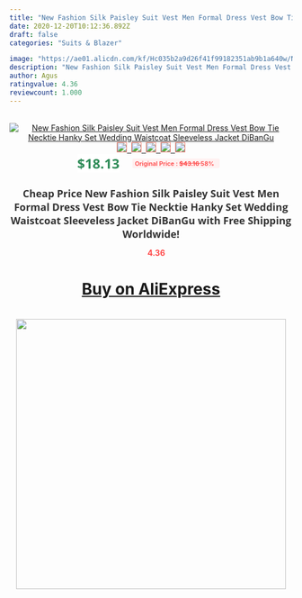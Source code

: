 ```yaml
---
title: "New Fashion Silk Paisley Suit Vest Men Formal Dress Vest Bow Tie Necktie Hanky Set Wedding Waistcoat Sleeveless Jacket DiBanGu"
date: 2020-12-20T10:12:36.892Z
draft: false
categories: "Suits & Blazer"

image: "https://ae01.alicdn.com/kf/Hc035b2a9d26f41f99182351ab9b1a640w/New-Fashion-Silk-Paisley-Suit-Vest-Men-Formal-Dress-Vest-Bow-Tie-Necktie-Hanky-Set-Wedding.jpg"
description: "New Fashion Silk Paisley Suit Vest Men Formal Dress Vest Bow Tie Necktie Hanky Set Wedding Waistcoat Sleeveless Jacket DiBanGu"
author: Agus
ratingvalue: 4.36
reviewcount: 1.000
---
```

<br>
<div style="text-align: center;">
<a href="https://s.click.aliexpress.com/e/_AZMrFR" target="_blank" rel="nofollow noopener noreferrer"><img alt="New Fashion Silk Paisley Suit Vest Men Formal Dress Vest Bow Tie Necktie Hanky Set Wedding Waistcoat Sleeveless Jacket DiBanGu" class="magnifier-image" src="https://ae01.alicdn.com/kf/Hc035b2a9d26f41f99182351ab9b1a640w/New-Fashion-Silk-Paisley-Suit-Vest-Men-Formal-Dress-Vest-Bow-Tie-Necktie-Hanky-Set-Wedding.jpg_640x640.jpg">
<br>
<img style="border:1px solid salmon" src="https://ae01.alicdn.com/kf/Hc035b2a9d26f41f99182351ab9b1a640w/New-Fashion-Silk-Paisley-Suit-Vest-Men-Formal-Dress-Vest-Bow-Tie-Necktie-Hanky-Set-Wedding.jpg_120x120.jpg">&nbsp;&nbsp;<img style="border:1px solid salmon" src="https://ae01.alicdn.com/kf/H2e6b72ce259e4d1bac7bebec7cd04133D/New-Fashion-Silk-Paisley-Suit-Vest-Men-Formal-Dress-Vest-Bow-Tie-Necktie-Hanky-Set-Wedding.jpg_120x120.jpg">&nbsp;&nbsp;<img style="border:1px solid salmon" src="https://ae01.alicdn.com/kf/H3565921e2ac448d4916559883968eb7d7/New-Fashion-Silk-Paisley-Suit-Vest-Men-Formal-Dress-Vest-Bow-Tie-Necktie-Hanky-Set-Wedding.jpg_120x120.jpg">&nbsp;&nbsp;<img style="border:1px solid salmon" src="https://ae01.alicdn.com/kf/Ha1ba1ba2128b4b6eaf89a2687d48c411W/New-Fashion-Silk-Paisley-Suit-Vest-Men-Formal-Dress-Vest-Bow-Tie-Necktie-Hanky-Set-Wedding.jpg_120x120.jpg">&nbsp;&nbsp;<img style="border:1px solid salmon" src="https://ae01.alicdn.com/kf/Haa7026192d604d3dacd280a0bbc315a5a/New-Fashion-Silk-Paisley-Suit-Vest-Men-Formal-Dress-Vest-Bow-Tie-Necktie-Hanky-Set-Wedding.jpg_120x120.jpg"></a></div><br0>
<div style="text-align: center;"><span style="background-color: white; border: 0px; box-sizing: border-box; color: seagreen; display: inline-block; font-family: &quot;open sans&quot; , &quot;arial&quot; , &quot;helvetica&quot; , sans-serif , &quot;heiti&quot;; font-size: 24px; font-stretch: inherit; font-weight: 700; line-height: inherit; margin: 0px 10px 0px 0px; padding: 0px; vertical-align: middle;">$18.13 </span>
<span style="background: rgb(255 , 241 , 241); border-radius: 3px; border: 0px; box-sizing: border-box; color: #ff4747; display: inline-block; font-family: inherit; font-size: 12px; font-stretch: inherit; font-style: inherit; font-variant: inherit; font-weight: 600; line-height: inherit; margin: 0px; padding: 2px 5px; transform: scale(0.9); vertical-align: middle;">Original Price : <b style="text-decoration: line-through;">$43.16 </b> 58%&nbsp;&nbsp;</span></div>
<h1 style="color: #333333; display: inline-block; font-family: &quot;open sans&quot; , &quot;arial&quot; , &quot;helvetica&quot; , sans-serif , &quot;heiti&quot;; font-size: 18px; font-stretch: inherit; font-weight: 700; text-align: center;">Cheap Price New Fashion Silk Paisley Suit Vest Men Formal Dress Vest Bow Tie Necktie Hanky Set Wedding Waistcoat Sleeveless Jacket DiBanGu with Free Shipping Worldwide!</h1>
<div style="color: #ff4747; text-align: center;">
<img src="https://4.bp.blogspot.com/-M0ZcTcb-5uY/XleCXlxnR4I/AAAAAAAAAEc/OrjgMkXV1oMQFaCRZj5HQwOCBcu3w1FegCPcBGAYYCw/s1600/star.png" style="height: 15px;">&nbsp;<b>4.36</b></div>
<div class="button_cont" align="center"><a class="buynow_a" href="https://s.click.aliexpress.com/e/_AZMrFR" target="_blank" rel="nofollow noopener noreferrer"><H1>Buy on AliExpress</H1></a></div><br>
<div class="separator" style="clear: both; text-align: center;">
<img src="https://lh3.googleusercontent.com/-pTy5HemUv9M/XlePHvY0dAI/AAAAAAAAAE4/0nX5iRUoIWY8eMW9Dpxeirr157OZliDIgCLcBGAsYHQ/s1600/badge.gif" width="480">
</div>
